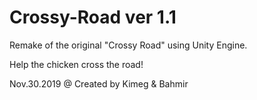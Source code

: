 # Crossy-Road ver 1.1

Remake of the original "Crossy Road" using Unity Engine.

Help the chicken cross the road!

Nov.30.2019 @ Created by Kimeg & Bahmir

